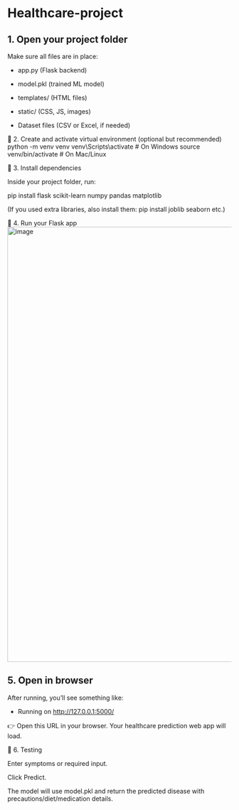 # Healthcare-project
## 1. Open your project folder

Make sure all files are in place:

* app.py (Flask backend)

* model.pkl (trained ML model)

* templates/ (HTML files)

* static/ (CSS, JS, images)

* Dataset files (CSV or Excel, if needed)

🔹 2. Create and activate virtual environment (optional but recommended)
python -m venv venv
venv\Scripts\activate   # On Windows
source venv/bin/activate   # On Mac/Linux

🔹 3. Install dependencies

Inside your project folder, run:

pip install flask scikit-learn numpy pandas matplotlib


(If you used extra libraries, also install them: pip install joblib seaborn etc.)

🔹 4. Run your Flask app
<img width="1919" height="979" alt="image" src="https://github.com/user-attachments/assets/1990b535-15af-4201-a689-42b19fe7c578" />


## 5. Open in browser

After running, you’ll see something like:

 * Running on http://127.0.0.1:5000/


👉 Open this URL in your browser.
Your healthcare prediction web app will load.

🔹 6. Testing

Enter symptoms or required input.

Click Predict.

The model will use model.pkl and return the predicted disease with precautions/diet/medication details.
